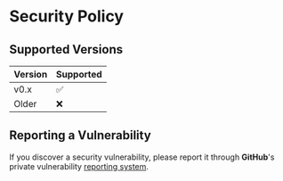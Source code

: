 <!-- Code generated by kickr; DO NOT EDIT. -->

# Security Policy

## Supported Versions

| Version | Supported |
| ------- | --------- |
| v0.x    | ✅         |
| Older   | ❌         |

## Reporting a Vulnerability

If you discover a security vulnerability, please report it through **GitHub**'s private vulnerability [reporting system](https://github.com/kilianpaquier/dotfiles/security/advisories/new).
